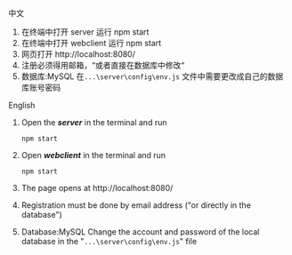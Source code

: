 

中文

1.  在终端中打开  server  运行  npm start
2.  在终端中打开  webclient  运行  npm start
3. 网页打开  http://localhost:8080/ 
4. 注册必须得用邮箱，“或者直接在数据库中修改“
5. 数据库:MySQL
   在`...\server\config\env.js` 文件中需要更改成自己的数据库账号密码

English

1. Open the ***server*** in the terminal and run 

   ```terminal
   npm start
   ```

2. Open ***webclient*** in the terminal and run 

   ```
   npm start
   ```

3. The page opens at http://localhost:8080/ 

4. Registration must be done by email address ("or directly in the database")

5. Database:MySQL
   Change the account and password of the local database in the "`...\server\config\env.js`" file
